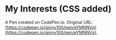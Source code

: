 # My Interests (CSS added)

A Pen created on CodePen.io. Original URL: [https://codepen.io/ginny100/pen/eYMNNVp](https://codepen.io/ginny100/pen/eYMNNVp).

